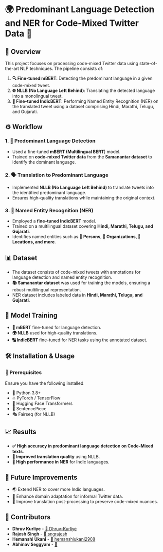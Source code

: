 # 🌍 Predominant Language Detection and NER for Code-Mixed Twitter Data 📝

## 🚀 Overview
This project focuses on processing code-mixed Twitter data using state-of-the-art NLP techniques. The pipeline consists of:
1. **🔍 Fine-tuned mBERT**: Detecting the predominant language in a given code-mixed tweet.
2. **🌐 NLLB (No Language Left Behind)**: Translating the detected language into a monolingual tweet.
3. **📌 Fine-tuned IndicBERT**: Performing Named Entity Recognition (NER) on the translated tweet using a dataset comprising Hindi, Marathi, Telugu, and Gujarati.

## ⚙️ Workflow
### 1. **🧠 Predominant Language Detection**
- Used a fine-tuned **mBERT (Multilingual BERT)** model.
- Trained on **code-mixed Twitter data** from the **Samanantar dataset** to identify the dominant language.

### 2. **🗣️ Translation to Predominant Language**
- Implemented **NLLB (No Language Left Behind)** to translate tweets into the identified predominant language.
- Ensures high-quality translations while maintaining the original context.

### 3. **📝 Named Entity Recognition (NER)**
- Employed a **fine-tuned IndicBERT** model.
- Trained on a multilingual dataset covering **Hindi, Marathi, Telugu, and Gujarati**.
- Identifies named entities such as **👤 Persons, 🏢 Organizations, 📍 Locations, and more**.

## 📊 Dataset
- The dataset consists of code-mixed tweets with annotations for language detection and named entity recognition.
- **📚 Samanantar dataset** was used for training the models, ensuring a robust multilingual representation.
- NER dataset includes labeled data in **Hindi, Marathi, Telugu, and Gujarati**.

## 🎯 Model Training
- **🧩 mBERT** fine-tuned for language detection.
- **🌍 NLLB** used for high-quality translations.
- **🔠 IndicBERT** fine-tuned for NER tasks using the annotated dataset.

## 🛠️ Installation & Usage
### 📌 Prerequisites
Ensure you have the following installed:
- 🐍 Python 3.8+
- 🔥 PyTorch / TensorFlow
- 🤗 Hugging Face Transformers
- 📜 SentencePiece
- 🎭 Fairseq (for NLLB)

## 📈 Results
- **✅ High accuracy in predominant language detection on Code-Mixed texts**.
- **🌟 Improved translation quality** using NLLB.
- **🚀 High performance in NER** for Indic languages.

## 🔮 Future Improvements
- 🌏 Extend NER to cover more Indic languages.
- 📢 Enhance domain adaptation for informal Twitter data.
- 🔄 Improve translation post-processing to preserve code-mixed nuances.

## 👥 Contributors
- **Dhruv Kurliye** - [🔗 Dhruv-Kurliye](https://github.com/Dhruv-Kurliye)
- **Rajesh Singh** - [🔗 sngrajesh](https://github.com/sngrajesh)
- **Hemanshi Ukani** - [🔗 hemanshiukani2908](https://github.com/hemanshiukani2908)
- **Abhinav Seggyam** - [🔗]()

